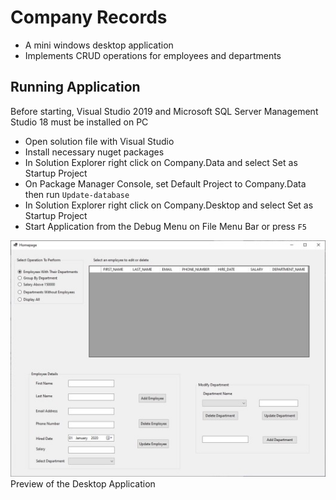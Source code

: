 # Company Records
 - A mini windows desktop application
 - Implements CRUD operations for employees and departments
 
 ## Running Application
 Before starting, Visual Studio 2019 and Microsoft SQL Server Management Studio 18 must be installed on PC
 - Open solution file with Visual Studio
 - Install necessary nuget packages
 - In Solution Explorer right click on Company.Data and select Set as Startup Project
 - On Package Manager Console, set Default Project to Company.Data then run `Update-database`
 - In Solution Explorer right click on Company.Desktop and select Set as Startup Project
 - Start Application from the Debug Menu on File Menu Bar or press `F5`
 
 ![Company_Records Desktop Application](Company_Records.jpg)
<br>Preview of the Desktop Application
